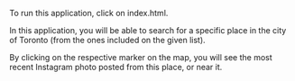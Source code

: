 To run this application, click on index.html.

In this application, you will be able to search for a specific place in the city of Toronto (from the ones included on the given list).

By clicking on the respective marker on the map, you will see the most recent Instagram photo posted from this place, or near it.